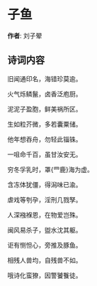 # 子鱼

**作者**: 刘子翚

## 诗词内容

旧闻通印名，海错珍莫逾。

火气烁鳞鬣，卤香泛庖厨。

泥泥子盈胞，鲜美祸所区。

生如粒芥微，多若囊粟储。

他年想吞舟，勿轻此锱铢。

一咀命千百，虽甘汝安无。

穷冬孚乳时，罩{罒鹿}海为虚。

含冻体犹僵，得潟味已渝。

虐戏等刳孕，淫刑几戮孥。

人深襁褓恩，在物爱岂殊。

闽风易杀子，盥水沈其躯。

讵有恻怛心，旁推及豚鱼。

相残人兽均，自残兽不如。

哦诗化蛮獠，因警饕餮徒。

